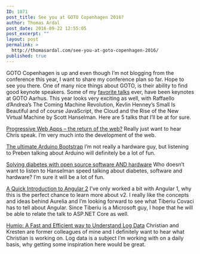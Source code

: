 ```yaml
---
ID: 1871
post_title: See you at GOTO Copenhagen 2016?
author: Thomas Ardal
post_date: 2016-09-22 12:55:05
post_excerpt: ""
layout: post
permalink: >
  http://thomasardal.com/see-you-at-goto-copenhagen-2016/
published: true
---
```

GOTO Copenhagen is up and even though I’m not blogging from the conference this year, I want to share my conference plan so far. Hope to see you there. One of many nice things about GOTO, is their ability to find good keynote speakers. Some of my <a href="http://thomasardal.com/five-of-my-favourite-non-technical-talks/">favorite talks</a> ever, have been keynotes at GOTO Aarhus. This year looks very exciting as well, with Raffaello d’Andrea’s The Coming Machine Revolution, Kevlin Henney’s Small Is Beautiful and of course JavaScript, the Cloud and the Rise of the New Virtual Machine by Scott Hanselman. Here are 5 talks that I’ll be at for sure.

<a href="https://gotocon.com/cph-2016/presentations/show_talk.jsp?oid=7715" target="_blank">Progressive Web Apps – the return of the web?</a>
Really just want to hear Chris speak. I’m very much into the development of the web.

<a href="https://gotocon.com/cph-2016/presentations/show_talk.jsp?oid=7758" target="_blank">The ultimate Arduino Bootstrap</a>
I’m not really a hardware guy, but listening to Preben talking about Arduino will definitely be a lot of fun.

<a href="https://gotocon.com/cph-2016/presentations/show_talk.jsp?oid=7761" target="_blank">Solving diabetes with open source software AND hardware</a>
Who doesn’t want to listen to Hanselman speed talking about diabetes, software and hardware? I’m sure it will be a lot of fun.

<a href="https://gotocon.com/cph-2016/presentations/show_talk.jsp?oid=7707" target="_blank">A Quick Introduction to Angular 2</a>
I’ve only worked a bit with Angular 1, why this is the perfect chance to learn more about v2. I really like the concepts and ideas behind Aurelia and I’m looking forward to see what Tiberiu Covaci has to tell about Angular. Since Tiberiu is a Microsoft guy, I hope that he will be able to relate the talk to ASP.NET Core as well.

<a href="https://gotocon.com/cph-2016/presentations/show_talk.jsp?oid=7963" target="_blank">Humio: A Fast and Efficient way to Understand Log Data</a>
Christian and Kresten are former colleagues of mine and I definitely want to hear what Christian is working on. Log data is a subject I’m working with on a daily basis, why getting some inspiration here would be great.